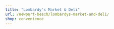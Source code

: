```yaml
---
title: "Lombardy's Market & Deli"
url: /newport-beach/lombardys-market-and-deli/
shop: convenience
---
```

